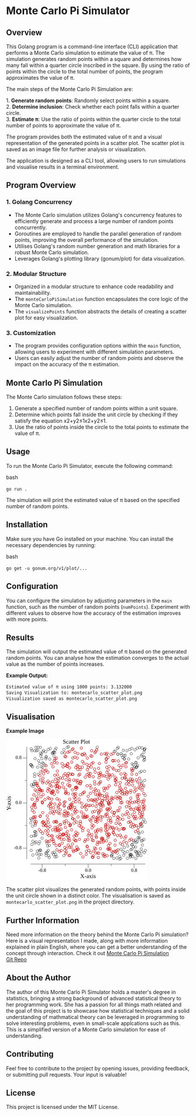 Monte Carlo Pi Simulator
========================

Overview
--------

This Golang program is a command-line interface (CLI) application that performs a Monte Carlo simulation to estimate the value of π. The simulation generates random points within a square and determines how many fall within a quarter circle inscribed in the square. By using the ratio of points within the circle to the total number of points, the program approximates the value of π.

The main steps of the Monte Carlo Pi Simulation are:

1\. **Generate random points**: Randomly select points within a square.\
2\. **Determine inclusion**: Check whether each point falls within a quarter circle.\
3\. **Estimate π**: Use the ratio of points within the quarter circle to the total number of points to approximate the value of π.

The program provides both the estimated value of π and a visual representation of the generated points in a scatter plot. The scatter plot is saved as an image file for further analysis or visualization.

The application is designed as a CLI tool, allowing users to run simulations and visualise results in a terminal environment.


Program Overview
----------------

### 1\. Golang Concurrency

- The Monte Carlo simulation utilizes Golang's concurrency features to efficiently generate and process a large number of random points concurrently.
-  Goroutines are employed to handle the parallel generation of random points, improving the overall performance of the simulation.
-   Utilises Golang's random number generation and math libraries for a robust Monte Carlo simulation.
-   Leverages Golang's plotting library (gonum/plot) for data visualization.

### 2\. Modular Structure

-   Organized in a modular structure to enhance code readability and maintainability.
-   The `monteCarloPiSimulation` function encapsulates the core logic of the Monte Carlo simulation.
-   The `visualizePoints` function abstracts the details of creating a scatter plot for easy visualization.

### 3\. Customization

-   The program provides configuration options within the `main` function, allowing users to experiment with different simulation parameters.
-   Users can easily adjust the number of random points and observe the impact on the accuracy of the π estimation.

Monte Carlo Pi Simulation
-------------------------

The Monte Carlo simulation follows these steps:

1.  Generate a specified number of random points within a unit square.
2.  Determine which points fall inside the unit circle by checking if they satisfy the equation x2+y2≤1x2+y2≤1.
3.  Use the ratio of points inside the circle to the total points to estimate the value of π.

Usage
-----

To run the Monte Carlo Pi Simulator, execute the following command:

bash

`go run .`

The simulation will print the estimated value of π based on the specified number of random points.

Installation
------------

Make sure you have Go installed on your machine. You can install the necessary dependencies by running:

bash

`go get -u gonum.org/v1/plot/...`

Configuration
-------------

You can configure the simulation by adjusting parameters in the `main` function, such as the number of random points (`numPoints`). Experiment with different values to observe how the accuracy of the estimation improves with more points.

Results
-------

The simulation will output the estimated value of π based on the generated random points. You can analyse how the estimation converges to the actual value as the number of points increases.

**Example Output:**

```
Estimated value of π using 1000 points: 3.132000
Saving Visualization to: montecarlo_scatter_plot.png
Visualization saved as montecarlo_scatter_plot.png
```

Visualisation
-------------

**Example Image**

![Monte Carlo Pi Simulation](montecarlo_scatter_plot.png)


The scatter plot visualizes the generated random points, with points inside the unit circle shown in a distinct color. The visualisation is saved as `montecarlo_scatter_plot.png` in the project directory.

Further Information
------------

 Need more information on the theory behind the Monte Carlo Pi simulation? Here is a visual representation I made, along with more information explained in plain English, where you can get a better understanding of the concept through interaction.
 Check it out [Monte Carlo Pi Simulation](https://monte-carlo-simulator-demo.netlify.app/)
 <br>
 [Git Repo](https://github.com/amy324/Visual-Monte-Carlo-Simulator.git)


About the Author
----------------

The author of this Monte Carlo Pi Simulator holds a master's degree in statistics, bringing a strong background of advanced statistical theory to her programming work. She has a passion for all things math related and the goal of this project is to showcase how statistical techniques and a solid understanding of mathmatical theory can be leveraged in programming to solve interesting problems, even in small-scale applcations such as this. This is a simplified version of a Monte Carlo simulation for ease of understanding.


Contributing
------------

Feel free to contribute to the project by opening issues, providing feedback, or submitting pull requests. Your input is valuable!



License
-------

This project is licensed under the MIT License.
